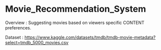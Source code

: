 # Movie_Recommendation_System
Overview : Suggesting movies based on viewers specific CONTENT preferences.

Dataset : https://www.kaggle.com/datasets/tmdb/tmdb-movie-metadata?select=tmdb_5000_movies.csv

